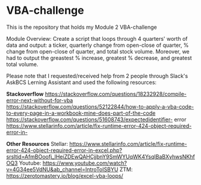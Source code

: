 # VBA-challenge
This is the repository that holds my Module 2 VBA-challenge

Module Overview: Create a script that loops through 4 quarters' worth of data and output: a ticker, quarterly change from open-close of quarter, % change from open-close of quarter, and total stock volume. Moreover, we had to output the greastest % increase, greatest % decrease, and greatest total volume.

Please note that I requested/received help from 2 people through Slack's AskBCS Lerning Assistant and used the following resources:

**Stackoverflow** 
  https://stackoverflow.com/questions/18232928/compile-error-next-without-for-vba https://stackoverflow.com/questions/52122844/how-to-apply-a-vba-code-to-every-page-in-a-workbook-mine-does-part-of-the-code https://stackoverflow.com/questions/51608743/expectedidentifier- error https://www.stellarinfo.com/article/fix-runtime-error-424-object-required-error-in-
  
**Other Resources**
  Stellar: https://www.stellarinfo.com/article/fix-runtime-error-424-object-required-error-in-excel.php?srsltid=AfmBOoofj_IHeiZDEwQAHCjjbnY9SmWYUqWK4YsqIBaBXyhwsNKhfOQ3 
  Youtube: https://www.youtube.com/watch?v=4G34ee5VdNU&ab_channel=IntroToISBYU 
  ZTM: https://zerotomastery.io/blog/excel-vba-loops/

